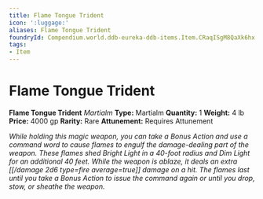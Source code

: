 ```yaml
---
title: Flame Tongue Trident
icon: ':luggage:'
aliases: Flame Tongue Trident
foundryId: Compendium.world.ddb-eureka-ddb-items.Item.CRaqISgM8QaXk6hx
tags:
- Item
---
```


# Flame Tongue Trident

**Flame Tongue Trident**
_Martialm_
**Type:** Martialm
**Quantity:** 1
**Weight:** 4 lb
**Price:** 4000 gp
**Rarity:** Rare
**Attunement:** Requires Attunement

*While holding this magic weapon, you can take a Bonus Action and use a command word to cause flames to engulf the damage-dealing part of the weapon. These flames shed Bright Light in a 40-foot radius and Dim Light for an additional 40 feet. While the weapon is ablaze, it deals an extra  [[/damage 2d6 type=fire average=true]] damage on a hit. The flames last until you take a Bonus Action to issue the command again or until you drop, stow, or sheathe the weapon.*